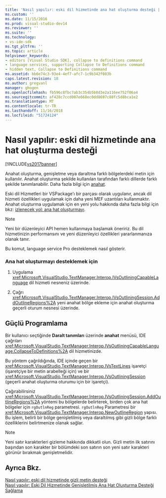 ```yaml
---
title: 'Nasıl yapılır: eski dil hizmetinde ana hat oluşturma desteği | Microsoft Docs'
ms.custom: ''
ms.date: 11/15/2016
ms.prod: visual-studio-dev14
ms.reviewer: ''
ms.suite: ''
ms.technology:
- vs-ide-sdk
ms.tgt_pltfrm: ''
ms.topic: article
helpviewer_keywords:
- editors [Visual Studio SDK], collapse to definitions command
- language services, supporting Collapse to Definitions command
- hidden text, Collapse to Definitions command
ms.assetid: bb6e74c3-93e4-4ef7-afc7-1c9b342f083b
caps.latest.revision: 18
ms.author: gregvanl
manager: ghogen
ms.openlocfilehash: fb596c8fbc7ab3c354b5b8d3e2a116ee752f06a4
ms.sourcegitcommit: af428c7ccd007e668ec0dd8697c88fc5d8bca1e2
ms.translationtype: MT
ms.contentlocale: tr-TR
ms.lasthandoff: 11/16/2018
ms.locfileid: "51724124"
---
```

# <a name="how-to-support-outlining-in-a-legacy-language-service"></a>Nasıl yapılır: eski dil hizmetinde ana hat oluşturma desteği
[!INCLUDE[vs2017banner](../../includes/vs2017banner.md)]

Anahat oluşturma, genişletme veya daraltma farklı bölgelerdeki metin için kullanılır. Anahat oluşturma şekilde kullanılan tarafından farklı dillerde farklı şekilde tanımlanabilir. Daha fazla bilgi için [anahat](../../ide/outlining.md).  
  
 Eski dil Hizmetleri bir VSPackage'ı bir parçası olarak uygulanır, ancak dil hizmeti özellikleri uygulamak için daha yeni MEF uzantıları kullanmaktır. Anahat oluşturma uygulamak için en yeni yolu hakkında daha fazla bilgi için bkz: [izlenecek yol: ana hat oluşturmayı](../../extensibility/walkthrough-outlining.md).  
  
> [!NOTE]
>  Yeni bir düzenleyici API hemen kullanmaya başlamak öneririz. Bu dil hizmetinizin performansını ve yeni düzenleyici özellikleri yararlanmanıza olanak tanır.  
  
 Bu komut, language service Pro desteklemek nasıl gösterir.  
  
### <a name="to-support-outlining"></a>Ana hat oluşturmayı desteklemek için  
  
1.  Uygulama <xref:Microsoft.VisualStudio.TextManager.Interop.IVsOutliningCapableLanguage> dil hizmeti nesneniz üzerinde.  
  
2.  Çağrı <xref:Microsoft.VisualStudio.TextManager.Interop.IVsOutliningSession.AddOutlineRegions%2A> yeni anahat bölge ekleme için anahat oluşturma geçerli oturum nesnesi üzerinde.  
  
## <a name="robust-programming"></a>Güçlü Programlama  
 Bir kullanıcı seçtiğinde **Daralt tanımları** üzerinde **anahat** menüsü, IDE çağrıları <xref:Microsoft.VisualStudio.TextManager.Interop.IVsOutliningCapableLanguage.CollapseToDefinitions%2A> dil hizmetinizde.  
  
 Bu yöntem çağrıldığında, IDE içinde geçen bir <xref:Microsoft.VisualStudio.TextManager.Interop.IVsTextLines> işaretçi (işaretçiye bir metin arabelleği için) ve bir <xref:Microsoft.VisualStudio.TextManager.Interop.IVsOutliningSession> (geçerli anahat oluşturma oturumu için bir işaretçi).  
  
 Çağırabilirsiniz <xref:Microsoft.VisualStudio.TextManager.Interop.IVsOutliningSession.AddOutlineRegions%2A> yöntemi bu bölgelerde belirterek, birden çok ana hat bölgeler için `rgOutlnReg` parametresi. `rgOutlnReg` Parametresi bir <xref:Microsoft.VisualStudio.TextManager.Interop.NewOutlineRegion> yapısı. Bu işlem, belirli bir bölge genişletilmiş veya daraltılmış gibi gizli bölge farklı özelliklerini belirtmenize olanak sağlar.  
  
> [!NOTE]
>  Yeni satır karakterleri gizleme hakkında dikkatli olun. Gizli metin ilk satırını başından son karakter bir bölümdeki son satırın son yeni satır karakteri görünür bırakmak genişletmelidir.  
  
## <a name="see-also"></a>Ayrıca Bkz.  
 [Nasıl yapılır: eski dil hizmetinde gizli metin desteği](../../extensibility/internals/how-to-provide-hidden-text-support-in-a-legacy-language-service.md)   
 [Nasıl yapılır: Eski Dil Hizmetinde Genişletilmiş Ana Hat Oluşturma Desteği Sağlama](../../extensibility/internals/how-to-provide-expanded-outlining-support-in-a-legacy-language-service.md)

